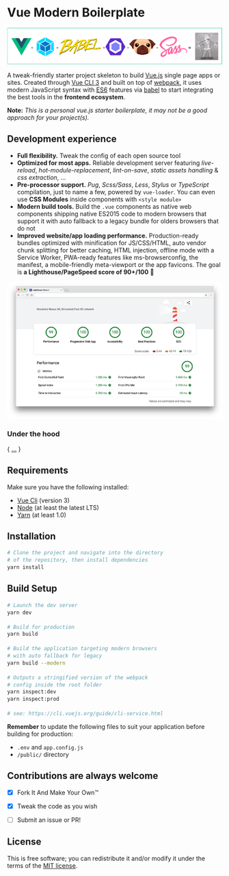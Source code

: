 
# Vue Modern Boilerplate

[![vue-modern-boilerplate](media/header.gif)](README.md)

A tweak-friendly starter project skeleton to build [Vue.js](https://vuejs.org) single page apps or sites. Created through [Vue CLI 3](https://cli.vuejs.org/) and built on top of [webpack](https://webpack.github.io/), it uses modern JavaScript syntax with [ES6](https://github.com/lukehoban/es6features) features via [babel](https://babeljs.io/) to start integrating the best tools in the **frontend ecosystem**.

**Note:** _This is a personal vue.js starter boilerplate, it may not be a good approach for your project(s)._

## Development experience

- **Full flexibility.** Tweak the config of each open source tool
- **Optimized for most apps.** Reliable development server featuring _live-reload_, _hot-module-replacement_, _lint-on-save_, _static assets handling_ & _css extraction_, ...
- **Pre-processor support.** _Pug_, _Scss/Sass_, _Less_, _Stylus_ or _TypeScript_ compilation, just to name a few, powered by `vue-loader`. You can even use **CSS Modules** inside components with `<style module>`
- **Modern build tools.** Build the `.vue` components as native web components shipping native ES2015 code to modern browsers that support it with auto fallback to a legacy bundle for olders browsers that do not
- **Improved website/app loading performance.** Production-ready bundles optimized with minification for JS/CSS/HTML, auto vendor chunk splitting for better caching, HTML injection, offline mode with a Service Worker, PWA-ready features like ms-browserconfig, the manifest, a mobile-friendly meta-viewport or the app favicons. The goal is **a Lighthouse/PageSpeed score of 90+/100** 💉

![Lighthouse](media/lighthouse.png)

### Under the hood

{ [...](package.json) }

## Requirements

Make sure you have the following installed:

- [Vue Cli](https://github.com/vuejs/vue-cli) (version 3)
- [Node](https://nodejs.org/en/) (at least the latest LTS)
- [Yarn](https://yarnpkg.com/lang/en/docs/install/) (at least 1.0)

## Installation

```bash
# Clone the project and navigate into the directory
# of the repository, then install dependencies
yarn install
```

## Build Setup

```bash
# Launch the dev server
yarn dev

# Build for production
yarn build

# Build the application targeting modern browsers
# with auto fallback for legacy
yarn build --modern

# Outputs a stringified version of the webpack
# config inside the root folder
yarn inspect:dev
yarn inspect:prod

# see: https://cli.vuejs.org/guide/cli-service.html
```

**Remember** to update the following files to suit your application before building for production:

- `.env` and `app.config.js`
- `/public/` directory

## Contributions are always welcome

- [x] Fork It And Make Your Own™

- [x] Tweak the code as you wish

- [ ] Submit an issue or PR!

## License

This is free software; you can redistribute it and/or modify it under the terms of the [MIT license](LICENSE).
